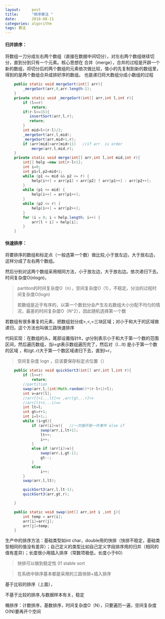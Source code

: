 ```yaml
---
layout:     post
title:      "排序算法 "
date:       2018-08-11 
categories: algorithm
tags: 算法
---
```




#### 归并排序：

 将数组一刀分成左右两个数组（直接在数据中间切分），对左右两个数组继续切分，直到分到只有一个元素。核心思想在 合并（merge），合并的过程是开辟一个新的数组，将切分后的两个数组的元素依次做比较，值小的先复制到新的数组里，得到的是两个数组合并成排好序的数组。 也是递归将大数组分成小数组的过程

```Java
    public static void mergeSort(int[] arr){
        _mergeSort(arr,0,arr.length-1);
    }
    private static void _mergeSort(int[] arr,int l,int r){
        if (l==r)
            return;
        if(r-l<=15){
           insertSort(arr,l,r);
           return;
        }
        int mid=l+(r-l)/2;
        _mergeSort(arr,l,mid);
        _mergeSort(arr,mid+1,r);
        if (arr[mid]>arr[mid+1])   //if arr  is order
            merge(arr,l,mid,r);
    }
    private static void merge(int[] arr,int l,int mid,int r){
        int[] help =new int[r-l+1];
        int i=0;
        int p1=l,p2=mid+1;
        while (p1 <= mid && p2 <= r) {
            help[i++] = arr[p1] < arr[p2] ? arr[p1++] : arr[p2++];
        }
        while (p1 <= mid) {
            help[i++] = arr[p1++];
        }
        while (p2 <= r) {
            help[i++] = arr[p2++];
        }
        for (i = 0; i < help.length; i++) {
            arr[l + i] = help[i];
        }
    }

```



#### 快速排序：

​        将要排序的数组和标定点（一般选第一个数）做比较,小于放左边，大于放右边，这样分成了左右两个数组。

​         然后分别对这两个数组采用相同方法，小于放左边，大于放右边。依次递归下去。时间复杂度O(nlogn)，

> partiton的时间复杂度O（n），空间复杂度O（1），不稳定。分治的过程时间复杂度O(logn)
>
> 若数组是近乎有序的，以第一个数划分会产生左右数组大小分配不均匀的情况，最差的时间复杂度O（N^2），因此随机选择第一个数

​        若数组有很多重复的元素，把数组划分成>,<,=三块区域；对小于和大于的区域做递归，这个方法也叫做三路快速排序

代码实现：在数组的头，尾部设置指针lt，gt分别表示小于和大于第一个数的范围区间，然后遍历数组，当i=gt表示数组遍历完了，然后对（l...lt) 是小于第一个数的区域 ，和(gt..r)大于第一个数区域递归下去，直到l=r，

> 空间复杂度 logn ，应该要保存标定点位置（）

```Java
    public static void quickSort3(int[] arr,int l,int r){
        if (l>=r)
            return;
        //partition
        swap(arr,l,(int)Math.random()*(r-l+1)+l);
        int v=arr[l];
        //arr[l+1...lt]<v ,arr[gt...r]>v
        //arr[lt+1...i)=v
        int lt=l;
        int gt=r+1;
        int i=l+1;;
        while (i<gt){
            if (arr[i]<v){   //一次循环做一件事件 else if
                swap(arr,i,lt+1);
                lt++;
                i++;
            }
            else if (arr[i]>v){
                swap(arr,i,gt-1);
                gt--;
            }
            else
                i++;
        }
        swap(arr,l,lt);

        quickSort3(arr,l,lt-1);
        quickSort3(arr,gt,r);

    }

    public static void swap(int[] arr,int i ,int j){
        int temp = arr[i];
        arr[i]=arr[j];
        arr[j]=temp;
    }

```

生产中的排序方法：基础类型如int char，double用的快排（快排不稳定，基础类型相同的值没有差异）；自己定义的类型比如自己定义字段排序用的归并（相同的值有差异）；长度很小用插入排序（常数项极低，长度小于60）

> 快排可以做到稳定性 01 stable sort

> 在系统中排序基本都是采用的三路快排+插入排序



基于比较的排序（上面），

不基于比较的排序,与数据样本有关，稳定

桶排序：计数排序，基数排序，时间复杂度O（N），只要遍历一遍，空间复杂度O(N)要再开个空间